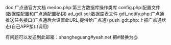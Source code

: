 doc:广点通官方文档
medoo.php:第三方数据库操作类库
config.php:配置文件(数据库配置和广点通配置秘钥)
ad_gdt.sql:数据库表文件
gdt_notify.php:广点通推送任务接口(广点通后台设置此URL,提供给广点通)
push_gdt.php:上报广点通状态(自己APP接口调用)


有问题可以发送到此邮箱：shangheguang#yeah.net 把#替换为@

